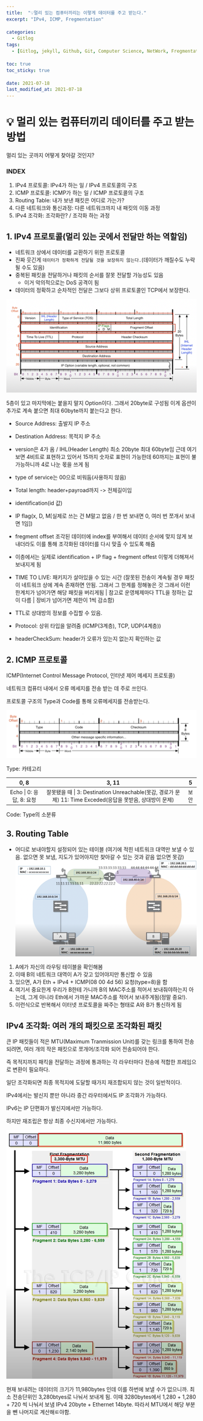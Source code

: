 ```yaml
---
title:  "💡멀리 있는 컴퓨터끼리는 이렇게 데이터를 주고 받는다."
excerpt: "IPv4, ICMP, Fregmentation"

categories:
  - Gitlog
tags:
  - [Gitlog, jekyll, Github, Git, Computer Science, NetWork, Fregmentation]

toc: true
toc_sticky: true
 
date: 2021-07-18
last_modified_at: 2021-07-18
---
```


# 💡 멀리 있는 컴퓨터끼리 데이터를 주고 받는 방법

멀리 있는 곳까지 어떻게 찾아갈 것인지?

### INDEX

1. IPv4 프로토콜: IPv4가 하는 일 / IPv4 프로토콜의 구조
2. ICMP 프로토콜: ICMP가 하는 일 / ICMP 프로토콜의 구조
3. Routing Table: 내가 보낸 패킷은 어디로 가는가?
4. 다른 네트워크와 통신과정: 다른 네트워크까지 내 패킷의 이동 과정
5. IPv4 조각화: 조각화란? / 조각화 하는 과정

## 1. IPv4 프로토콜(멀리 있는 곳에서 전달만 하는 역할임)

- 네트워크 상에서 데이터를 교환하기 위한 프로토콜
- 진짜 웃긴게 `데이터가 정확하게 전달될 것을 보장하지 않는다.`(데이터가 깨질수도 누락될 수도 있음)
- 중복된 패킷을 전달하거나 패킷의 순서를 잘못 전달할 가능성도 있음
  - 이거 악의적으로는 DoS 공격이 됨
- 데이터의 정확하고 순차적인 전달은 그보다 상위 프로토콜인 TCP에서 보장한다.

![IPv4_protocol](../img/IPv4_protocol.png)

5층이 있고 마지막에는 붙을지 말지 Option이다. 그래서 20byte로 구성됨 이게 옵션이 추가로 계속 붙으면 최대 60byte까지 붙는다고 한다.

- Source Address: 출발지 IP 주소

- Destination Address: 목적지 IP 주소

- version은 4가 옴 / IHL(Header Length) 최소 20byte 최대 60byte임 근데 여기 보면 4비트로 표현하고 있어서 15까지 숫자로 표현이 가능한데 60까지는 표현이 불가능하니까 4로 나눈 몫을 쓰게 됨

- type of service는 00으로 비워둠(사용하지 않음)

- Total length: header+payroad까지 -> 전체길이임

- identification(id 값) 

- IP flag(x, D, M[실제로 쓰는 건 M말고 없음 / 한 번 보내면 0, 여러 번 쪼개서 보내면 1임])

- fregment offset 조각된 데이터에 index를 부여해서 데이터 순서에 맞지 않게 보내더라도 이를 통해 조각화된 데이터를 다시 맞출 수 있도록 해줌
- 이층에서는 실제로 identification + IP flag + fregment offest 이렇게 더해져서 보내지게 됨

- TIME TO LIVE: 패키지가 살아있을 수 있는 시간 (잘못된 전송이 계속될 경우 패킷이 네트워크 상에 계속 존재하면 안됨. 그래서 그 한계를 정해놓은 것 그래서 이런 한계치가 넘어가면 해당 패킷을 버리게됨 | 참고로 운영체제마다 TTL을 정하는 값이 다름 | 장비가 넘어가면 제한이 1씩 감소함)
- TTL로 상대방의 정보를 수집할 수 있음.
- Protocol: 상위 타입을 알려줌 (ICMP(3계층), TCP, UDP(4계층))
- headerCheckSum: header가 오류가 있는지 없는지 확인하는 값

## 2. ICMP 프로토콜

ICMP(Internet Control Message Protocol, 인터넷 제어 메세지 프로토콜)

네트워크 컴퓨터 내에서 오류 메세지를 전송 받는 데 주로 쓰인다.

프로토콜 구조의 Type과 Code를 통해 오류메세지를 전송받는다.

![ICMP_protocol](../img/ICMP_protocol.png)

Type: 카테고리 

|           0, 8           |                            3, 11                             |  5   |
| :----------------------: | :----------------------------------------------------------: | :--: |
| Echo \| 0: 응답, 8: 요청 | 잘못됐을 때 \| 3: Destination Unreachable(못감, 경로가 문제) 11: Time Exceded(응답을 못받음, 상대방이 문제) | 보안 |

Code: Type의 소분류

## 3. Routing Table

- 어디로 보내야할지 설정되어 있는 테이블 (여기에 적힌 네트워크 대역만 보낼 수 있음. 없으면 못 보냄, 지도가 있어야지만 찾아갈 수 있는 것과 같음 없으면 못감)![routing_table](../img/routing_table.png)

1. A에가 자신의 라우팅 테이블을 확인해봄
2. 이때 B의 네트워크 대역이 A가 갖고 있어야지만 통신할 수 있음
3. 있으면, A가 Eth + IPv4 + ICMP(08 00 4d 56) 요청(type=8)을 함
4. 여기서 중요한게 우리가 B한테 가니까 B의 MAC주소를 적어서 보내줘야하는지 아는데, 그게 아니라 Eth에서 가까운 MAC주소를 적어서 보내주게됨(정말 중요!).
5. 이런식으로 반복해서 이터넷 프로토콜을 짜주는 형태로 A와 B가 통신하게 됨

## IPv4 조각화: 여러 개의 패킷으로 조각화된 패킷

큰 IP 패킷들이 적은 MTU(Maximum Tranmission Unit)를 갖는 링크를 통하여 전송되려면, 여러 개의 작은 패킷으로 쪼개어/조각화 되어 전송되어야 한다.

즉 목적지까지 패킥을 전달하는 과정에 통과하는 각 라우터마다 전송에 적합한 프레임으로 변환이 필요하다.

일단 조각화되면 최종 목적지에 도달할 때가지 재조합되지 않는 것이 일반적이다.

IPv4에서는 발신지 뿐만 아니라 중간 라우터에서도 IP 조각화가 가능하다.

IPv6는 IP 단편화가 발신지에서만 가능하다.

하지만 재조립은 항상 최종 수신지에서만 가능하다.

![IPv4_fregmentation](../img/IPv4_fregmentation.png)

현재 보내려는 데이터의 크기가 11,980bytes 인데 이를 하번에 보낼 수가 없으니까. 최소 전송단위인 3,280btyes로 나눠서 보내게 됨. 이때 3280bytes에서 1,280 + 1,280 + 720 씩 나눠서 보냄 IPv4 20byte + Ethernet 14byte. 따라서 MTU에서 해당 부분을 뺀 나머지로 계산해ㅌ야함.



